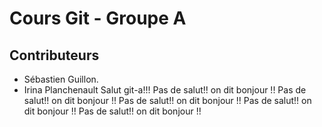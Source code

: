 # Cours Git - Groupe A

## Contributeurs

* Sébastien Guillon.
* Irina Planchenault
Salut git-a!!! 
Pas de salut!! on dit bonjour !!
Pas de salut!! on dit bonjour !!
Pas de salut!! on dit bonjour !!
Pas de salut!! on dit bonjour !!
Pas de salut!! on dit bonjour !!
